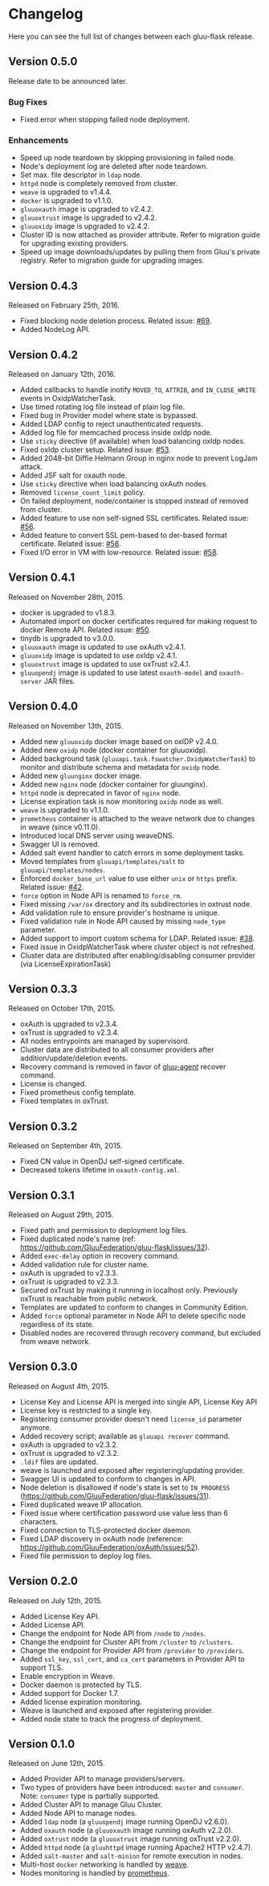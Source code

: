 # Changelog

Here you can see the full list of changes between each gluu-flask release.

## Version 0.5.0

Release date to be announced later.

### Bug Fixes

* Fixed error when stopping failed node deployment.

### Enhancements

* Speed up node teardown by skipping provisioning in failed node.
* Node's deployment log are deleted after node teardown.
* Set max. file descriptor in `ldap` node.
* `httpd` node is completely removed from cluster.
* `weave` is upgraded to v1.4.4.
* `docker` is upgraded to v1.1.0.
* `gluuoxauth` image is upgraded to v2.4.2.
* `gluuoxtrust` image is upgraded to v2.4.2.
* `gluuoxidp` image is upgraded to v2.4.2.
* Cluster ID is now attached as provider attribute. Refer to migration guide for upgrading existing providers.
* Speed up image downloads/updates by pulling them from Gluu's private registry. Refer to migration guide for upgrading images.

Version 0.4.3
-------------

Released on February 25th, 2016.

* Fixed blocking node deletion process. Related issue: [#69](https://github.com/GluuFederation/gluu-flask/issues/69).
* Added NodeLog API.

Version 0.4.2
-------------

Released on January 12th, 2016.

* Added callbacks to handle inotify ``MOVED_TO``, ``ATTRIB``, and ``IN_CLOSE_WRITE`` events in OxidpWatcherTask.
* Use timed rotating log file instead of plain log file.
* Fixed bug in Provider model where state is bypassed.
* Added LDAP config to reject unauthenticated requests.
* Added log file for memcached process inside oxIdp node.
* Use ``sticky`` directive (if available) when load balancing oxIdp nodes.
* Fixed oxIdp cluster setup. Related issue: [#53](https://github.com/GluuFederation/gluu-flask/issues/53).
* Added 2048-bit Diffie Helmann Group in nginx node to prevent LogJam attack.
* Added JSF salt for oxauth node.
* Use ``sticky`` directive when load balancing oxAuth nodes.
* Removed `license_count_limit` policy.
* On failed deployment, node/container is stopped instead of removed from cluster.
* Added feature to use non self-signed SSL certificates. Related issue: [#56](https://github.com/GluuFederation/gluu-flask/issues/56).
* Added feature to convert SSL pem-based to der-based format certificate. Related issue: [#56](https://github.com/GluuFederation/gluu-flask/issues/56).
* Fixed I/O error in VM with low-resource. Related issue: [#58](https://github.com/GluuFederation/gluu-flask/issues/58).

## Version 0.4.1

Released on November 28th, 2015.

* docker is upgraded to v1.8.3.
* Automated import on docker certificates required for making request to docker Remote API. Related issue: [#50](https://github.com/GluuFederation/gluu-flask/issues/50).
* tinydb is upgraded to v3.0.0.
* `gluuoxauth` image is updated to use oxAuth v2.4.1.
* `gluuoxidp` image is updated to use oxIdp v2.4.1.
* `gluuoxtrust` image is updated to use oxTrust v2.4.1.
* `gluuopendj` image is updated to use latest `oxauth-model` and `oxauth-server` JAR files.

## Version 0.4.0

Released on November 13th, 2015.

* Added new `gluuoxidp` docker image based on oxIDP v2.4.0.
* Added new `oxidp` node (docker container for gluuoxidp).
* Added background task (`gluuapi.task.fswatcher.OxidpWatcherTask`) to monitor and distribute schema and metadata for `oxidp` node.
* Added new `gluunginx` docker image.
* Added new `nginx` node (docker container for gluunginx).
* `httpd` node is deprecated in favor of `nginx` node.
* License expiration task is now monitoring `oxidp` node as well.
* `weave` is upgraded to v1.1.0.
* `prometheus` container is attached to the weave network due to changes in weave (since v0.11.0).
* Introduced local DNS server using weaveDNS.
* Swagger UI is removed.
* Added salt event handler to catch errors in some deployment tasks.
* Moved templates from `gluuapi/templates/salt` to `gluuapi/templates/nodes`.
* Enforced `docker_base_url` value to use either `unix` or `https` prefix. Related issue: [#42](https://github.com/GluuFederation/gluu-flask/issues/42).
* `force` option in Node API is renamed to `force_rm`.
* Fixed missing `/var/ox` directory and its subdirectories in oxtrust node.
* Add validation rule to ensure provider's hostname is unique.
* Fixed validation rule in Node API caused by missing `node_type` parameter.
* Added support to import custom schema for LDAP. Related issue: [#38](https://github.com/GluuFederation/gluu-flask/issues/38).
* Fixed issue in OxidpWatcherTask where cluster object is not refreshed.
* Cluster data are distributed after enabling/disabling consumer provider (via LicenseExpirationTask)

## Version 0.3.3

Released on October 17th, 2015.

* oxAuth is upgraded to v2.3.4.
* oxTrust is upgraded to v2.3.4.
* All nodes entrypoints are managed by supervisord.
* Cluster data are distributed to all consumer providers after addition/update/deletion events.
* Recovery command is removed in favor of [gluu-agent](https://github.com/GluuFederation/gluu-agent) recover command.
* License is changed.
* Fixed prometheus config template.
* Fixed templates in oxTrust.

## Version 0.3.2

Released on September 4th, 2015.

* Fixed CN value in OpenDJ self-signed certificate.
* Decreased tokens lifetime in `oxauth-config.xml`.

## Version 0.3.1

Released on August 29th, 2015.

* Fixed path and permission to deployment log files.
* Fixed duplicated node's name (ref: https://github.com/GluuFederation/gluu-flask/issues/32).
* Added `exec-delay` option in recovery command.
* Added validation rule for cluster name.
* oxAuth is upgraded to v2.3.3.
* oxTrust is upgraded to v2.3.3.
* Secured oxTrust by making it running in localhost only. Previously oxTrust is reachable from public network.
* Templates are updated to conform to changes in Community Edition.
* Added `force` optional parameter in Node API to delete specific node regardless of its state.
* Disabled nodes are recovered through recovery command, but excluded from weave network.

## Version 0.3.0

Released on August 4th, 2015.

* License Key and License API is merged into single API, License Key API
* License key is restricted to a single key.
* Registering consumer provider doesn't need `license_id` parameter anymore.
* Added recovery script; available as `gluuapi recover` command.
* oxAuth is upgraded to v2.3.2.
* oxTrust is upgraded to v2.3.2.
* `.ldif` files are updated.
* weave is launched and exposed after registering/updating provider.
* Swagger UI is updated to conform to changes in API.
* Node deletion is disallowed if node's state is set to `IN_PROGRESS` (https://github.com/GluuFederation/gluu-flask/issues/31).
* Fixed duplicated weave IP allocation.
* Fixed issue where certification password use value less than 6 characters.
* Fixed connection to TLS-protected docker daemon.
* Fixed LDAP discovery in oxAuth node (reference: https://github.com/GluuFederation/oxAuth/issues/52).
* Fixed file permission to deploy log files.

## Version 0.2.0

Released on July 12th, 2015.

* Added License Key API.
* Added License API.
* Change the endpoint for Node API from `/node` to `/nodes`.
* Change the endpoint for Cluster API from `/cluster` to `/clusters`.
* Change the endpoint for Provider API from `/provider` to `/providers`.
* Added `ssl_key`, `ssl_cert`, and `ca_cert` parameters in Provider API to support TLS.
* Enable encryption in Weave.
* Docker daemon is protected by TLS.
* Added support for Docker 1.7.
* Added license expiration monitoring.
* Weave is launched and exposed after registering provider.
* Added node state to track the progress of deployment.

## Version 0.1.0

Released on June 12th, 2015.

* Added Provider API to manage providers/servers.
* Two types of providers have been introduced: `master` and `consumer`. Note: `consumer` type is partially supported.
* Added Cluster API to manage Gluu Cluster.
* Added Node API to manage nodes.
* Added `ldap` node (a `gluuopendj` image running OpenDJ v2.6.0).
* Added `oxauth` node (a `gluuoxauth` image running oxAuth v2.2.0).
* Added `oxtrust` node (a `gluuoxtrust` image running oxTrust v2.2.0).
* Added `httpd` node (a `gluuhttpd` image running Apache2 HTTP v2.4.7).
* Added `salt-master` and `salt-minion` for remote execution in nodes.
* Multi-host `docker` networking is handled by [weave](http://weave.works/).
* Nodes monitoring is handled by [prometheus](http://prometheus.io/).
